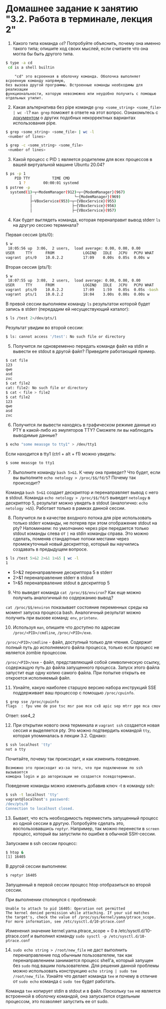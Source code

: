 # Домашнее задание к занятию "3.2. Работа в терминале, лекция 2"

1. Какого типа команда `cd`? Попробуйте объяснить, почему она именно такого типа; опишите ход своих мыслей, если считаете что она могла бы быть другого типа.

```bash
$ type -a cd
 cd is a shell builtin
```
```
    "сd" это всроенная в оболочку команда. Оболочка выполняет всроенную команду напрямую,
без вызова другой программы. Встроенные команды необходимы для реализации
функциональности, которую невозможно или неудобно получить с помощью
отдельных утилит.
```
 
2. Какая альтернатива без pipe команде `grep <some_string> <some_file> | wc -l`? `man grep` поможет в ответе на этот вопрос. Ознакомьтесь с [документом](http://www.smallo.ruhr.de/award.html) о других подобных некорректных вариантах использования pipe.

```bash
$ grep <some_string> <some_file> | wc -l
 <number of lines>
```
```bash
$ grep -c <some_string> <some_file>
 <number of lines>
```

3. Какой процесс с PID `1` является родителем для всех процессов в вашей виртуальной машине Ubuntu 20.04?

```bash
$ ps -p 1
    PID TTY          TIME CMD
      1 ?        00:00:01 systemd
$ pstree -p
  systemd(1)─┬─ModemManager(912)─┬─{ModemManager}(967)
           │                   └─{ModemManager}(969)
           ├─VBoxService(953)─┬─{VBoxService}(955)
           │                  ├─{VBoxService}(956)
           │                  ├─{VBoxService}(957)
```
 
4. Как будет выглядеть команда, которая перенаправит вывод stderr `ls` на другую сессию терминала?

Первая сессия (pts/0):
```bash
$ w
 18:05:56 up  3:06,  2 users,  load average: 0.00, 0.00, 0.00
USER     TTY      FROM             LOGIN@   IDLE   JCPU   PCPU WHAT
vagrant  pts/0    10.0.2.2         17:09    0.00s  0.05s  0.00s w
```
Вторая сессия (pts/1):
```bash
$ w
 18:07:55 up  3:08,  2 users,  load average: 0.00, 0.00, 0.00
USER     TTY      FROM             LOGIN@   IDLE   JCPU   PCPU WHAT
vagrant  pts/0    10.0.2.2         17:09    1:59   0.05s  0.05s -bash
vagrant  pts/1    10.0.2.2         18:04    3.00s  0.00s  0.00s w
```
В превой сессии выполняем команду `ls` результатои которой будет запись в stderr (передадим ей несуществующий каталог):
```bash
$ ls /test 2>/dev/pts/1
```
Результат увидим во второй сессии:
```bash
$ ls: cannot access '/test': No such file or directory
```

5. Получится ли одновременно передать команде файл на stdin и вывести ее stdout в другой файл? Приведите работающий пример.

```bash
$ cat file
123
qwe
asd
zxc
$ cat file2
cat: file2: No such file or directory
$ cat < file > file2
$ cat file2
123
qwe
asd
zxc
```

6. Получится ли вывести находясь в графическом режиме данные из PTY в какой-либо из эмуляторов TTY? Сможете ли вы наблюдать выводимые данные?

```bash
$ echo "some meassge to tty1" > /dev/tty1
```
Если находится в tty1 (ctrl + alt + f1) можно увидеть:
```bash
$ some meassge to tty1
```

7. Выполните команду `bash 5>&1`. К чему она приведет? Что будет, если вы выполните `echo netology > /proc/$$/fd/5`? Почему так происходит?

Команда `bash 5>&1` создает дескриптор и перенаправляет вывод с него в stdout. Команда `echo netology > /proc/$$/fd/5` выведет `netology` в дескриптор 5, результат можно увидеть в stdout (аналогично: `echo netology >&5`). Работает только в рамках данной сессии.

8. Получится ли в качестве входного потока для pipe использовать только stderr команды, не потеряв при этом отображение stdout на pty? Напоминаем: по умолчанию через pipe передается только stdout команды слева от `|` на stdin команды справа.
Это можно сделать, поменяв стандартные потоки местами через промежуточный новый дескриптор, который вы научились создавать в предыдущем вопросе.

```bash
$ ls /test 5>&2 2>&1 1>&5 | wc -l
1
```
* 5>&2 перенаправление дескриптора 5 в stderr
* 2>&1 перенаправление stderr в stdout
* 1>&5 перенапрваление stdout в дескриптор 5

9. Что выведет команда `cat /proc/$$/environ`? Как еще можно получить аналогичный по содержанию вывод?

`cat /proc/$$/environ` показывает состояние переменных среды на момент запуска процесса bash. Аналогичный результат можно получить при вызове команд: `env`, `printenv`.

10. Используя `man`, опишите что доступно по адресам `/proc/<PID>/cmdline`, `/proc/<PID>/exe`.

`/proc/<PID>/cmdline` - файл, доступный только для чтения. Содержит полный путь до исполняемого файла процесса, только если процесс не является zombie процессом.

`/proc/<PID>/exe` - файл, представляющий собой символическую ссылку, содержащую путь до файла запущенного процесса. Запуск этого файла запустит еще одну копию самого файла. При
попытке открыть ее откроется исполняемый файл.

11. Узнайте, какую наиболее старшую версию набора инструкций SSE поддерживает ваш процессор с помощью `/proc/cpuinfo`.

```bash
$ grep sse /proc/cpuinfo
flags  : fpu vme de pse tsc msr pae mce cx8 apic sep mtrr pge mca cmov pat pse36 clflush mmx fxsr sse sse2 ht syscall nx rdtscp lm constant_tsc rep_good nopl xtopology nonstop_tsc cpuid tsc_known_freq pni pclmulqdq ssse3 cx16 pcid sse4_1 sse4_2 x2apic movbe popcnt aes xsave avx rdrand hypervisor lahf_lm abm 3dnowprefetch invpcid_single fsgsbase avx2 invpcid rdseed clflushopt md_clear flush_l1d arch_capabilities
```
Ответ: sse4_2

12. При открытии нового окна терминала и `vagrant ssh` создается новая сессия и выделяется pty. Это можно подтвердить командой `tty`, которая упоминалась в лекции 3.2. Однако:

```bash
$ ssh localhost 'tty'
not a tty
```

Почитайте, почему так происходит, и как изменить поведение.

```
Возможно это происходит из-за того, что при подключении по ssh вызывается
комодна login и до авторизации не создается псевдотерминал.
```
Поведение команды можно изменить добавив ключ -t в команду ssh:

```bash
$ ssh -t localhost 'tty'
vagrant@localhost's password:
/dev/pts/0
Connection to localhost closed.
```

13. Бывает, что есть необходимость переместить запущенный процесс из одной сессии в другую. Попробуйте сделать это, воспользовавшись `reptyr`. Например, так можно перенести в `screen` процесс, который вы запустили по ошибке в обычной SSH-сессии.

Запускаем в ssh сессии процесс:
```bash
$ htop &
[1] 16405
```

В другой сессии выполняем:
```bash
$ reptyr 16405
```
Запущенный в первой сессии процесс htop отобразиться во второй сессии.

При выполнении столкнулся с проблемой:
```
Unable to attach to pid 16405: Operation not permitted
The kernel denied permission while attaching. If your uid matches
the target's, check the value of /proc/sys/kernel/yama/ptrace_scope.
For more information, see /etc/sysctl.d/10-ptrace.conf
```
Измененил значение kernel.yama.ptrace_scope = 0 в /etc/sysctl.d/10-ptrace.conf 
и выполнил команду `sudo sysctl -p /etc/sysctl.d/10-ptrace.conf`
 
14. `sudo echo string > /root/new_file` не даст выполнить перенаправление под обычным пользователем, так как перенаправлением занимается процесс shell'а, который запущен без `sudo` под вашим пользователем. Для решения данной проблемы можно использовать конструкцию `echo string | sudo tee /root/new_file`. Узнайте что делает команда `tee` и почему в отличие от `sudo echo` команда с `sudo tee` будет работать.

Команда `tee` копирует stdin в stdout и в файл. Поскольку `tee` не является встроенной
в оболочку командой, она запускается отдельным процессом, это позволяет запустить ее от
sudo.